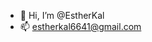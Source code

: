 - 👋 Hi, I’m @EstherKal
- 📫 estherkal6641@gmail.com



<!---
EstherKal/EstherKal is a ✨ special ✨ repository because its `README.md` (this file) appears on your GitHub profile.
You can click the Preview link to take a look at your changes.
--->
